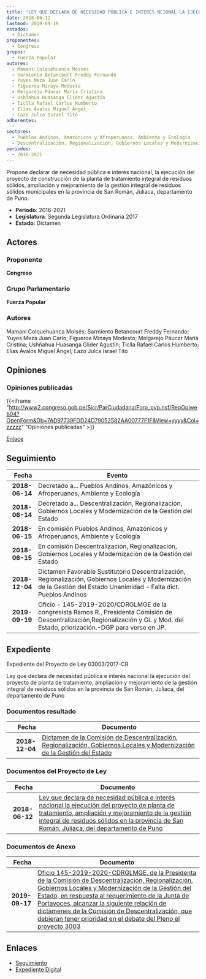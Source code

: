 ```yaml
---
title: "LEY QUE DECLARA DE NECESIDAD PÚBLICA E INTERÉS NCIONAL LA EJECUCIÓN DEL PROYECTO DE PLANTA DE TRATAMIENTO, AMPLIACIÓN Y MEJORAMIENTO DE LA GESTIÓN INTEGRAL DE RESIDUOS SÓLIDOS EN LA PROVINCIA DE SAN ROMÁN, JULIACA, DEPARTAMENTO DE PUNO"
date: 2018-06-12
lastmod: 2019-09-19
estados: 
  - Dictamen
proponentes: 
  - Congreso
grupos: 
  - Fuerza Popular
autores: 
  - Mamani Colquehuanca Moisés
  - Sarmiento Betancourt Freddy Fernando
  - Yuyes Meza Juan Carlo
  - Figueroa Minaya Modesto
  - Melgarejo Páucar María Cristina
  - Ushñahua Huasanga Glider Agustín
  - Ticlla Rafael Carlos Humberto
  - Elías Ávalos Miguel Ángel
  - Lazo Julca Israel Tito
adherentes: 
  - 
sectores: 
  - Pueblos Andinos, Amazónicos y Afroperuanos, Ambiente y Ecología
  - Descentralización, Regionalización, Gobiernos Locales y Modernización de la Gestión del Estado
periodos: 
  - 2016-2021
---
```


Propone declarar de necesidad pública e interés nacional, la ejecución del proyecto de construcción de la planta de tratamiento integral de residuos sólidos, ampliación y mejoramiento de la gestión integral de residuos sólidos municipales en la provincia de San Román, Juliaca, departamento de Puno.

- **Periodo**: 2016-2021
- **Legislatura**: Segunda Legislatura Ordinaria 2017
- **Estado**: Dictamen

## Actores

### Proponente

**Congreso**

### Grupo Parlamentario

**Fuerza Popular**

### Autores

Mamani Colquehuanca Moisés; Sarmiento Betancourt Freddy Fernando; Yuyes Meza Juan Carlo; Figueroa Minaya Modesto; Melgarejo Páucar María Cristina; Ushñahua Huasanga Glider Agustín; Ticlla Rafael Carlos Humberto; Elías Ávalos Miguel Ángel; Lazo Julca Israel Tito


## Opiniones

### Opiniones publicadas

{{<iframe "http://www2.congreso.gob.pe/Sicr/ParCiudadana/Foro_pvp.nsf/RepOpiweb04?OpenForm&Db=7AD97739FDD24D79052582AA00777F1F&View=yyyy&Col=zzzzz" "Opiniones publicadas" >}}

[Enlace](http://www2.congreso.gob.pe/Sicr/ParCiudadana/Foro_pvp.nsf/RepOpiweb04?OpenForm&Db=7AD97739FDD24D79052582AA00777F1F&View=yyyy&Col=zzzzz)

## Seguimiento

| Fecha | Evento |
|------:|--------|
| **2018-06-14** | Decretado a... Pueblos Andinos, Amazónicos y Afroperuanos, Ambiente y Ecología|
| **2018-06-14** | Decretado a... Descentralización, Regionalización, Gobiernos Locales y Modernización de la Gestión del Estado|
| **2018-06-15** | En comisión Pueblos Andinos, Amazónicos y Afroperuanos, Ambiente y Ecología|
| **2018-06-15** | En comisión Descentralización, Regionalización, Gobiernos Locales y Modernización de la Gestión del Estado|
| **2018-12-04** | Dictamen Favorable Sustitutorio Descentralización, Regionalización, Gobiernos Locales y Modernización de la Gestión del Estado Unanimidad - Falta dict. Pueblos Andinos|
| **2019-09-19** | Oficio - 145-2019-2020/CDRGLMGE de la congresista Ramos R., Presidenta Comisión de Descentralización,Regionalización y GL y Mod. del Estado, priorización.-DGP para verse en JP.|


## Expediente

Expediente del Proyecto de Ley 03003/2017-CR

Ley que declara de necesidad pública e interés nacional la ejecución del proyecto de planta de tratamiento, ampliación y mejoramiento de la gestión integral de residuos sólidos en la provincia de San Román, Juliaca, del departamento de Puno


### Documentos resultado

| Fecha | Documento |
|------:|--------|
| **2018-12-04** | [Dictamen de la Comisión de Descentralización, Regionalización, Gobiernos Locales y Modernización de la Gestión del Estado](http://www.leyes.congreso.gob.pe/Documentos/2016_2021/Dictamenes/Proyectos_de_Ley/03003DC08MAY20181204.pdf) |

### Documentos del Proyecto de Ley

| Fecha | Documento |
|------:|--------|
| **2018-06-12** | [Ley que declara de necesidad pública e interés nacional la ejecución del proyecto de planta de tratamiento, ampliación y mejoramiento de la gestión integral de residuos sólidos en la provincia de San Román, Juliaca, del departamento de Puno](http://www.leyes.congreso.gob.pe/Documentos/2016_2021/Proyectos_de_Ley_y_de_Resoluciones_Legislativas/PL03003_20180612.pdf) |

### Documentos de Anexo

| Fecha | Documento |
|------:|--------|
| **2019-09-17** | [Oficio 145-2019-2020-CDRGLMGE, de la Presidenta de la Comisión de Descentralización, Regionalización, Gobiernos Locales y Modernización de la Gestión del Estado, en respuesta al requerimiento de la Junta de Portavoces, alcanzar la siguiente relación de dictámenes de la Comisión de Descentralización, que debieran tener prioridad en el debate del Pleno el proyecto 3003](http://www.leyes.congreso.gob.pe/Documentos/2016_2021/Oficios/Comisiones_Ordinarias/OFICIO-145-2019-2020-CDRGLMGE.pdf) |

## Enlaces 

- [Seguimiento](http://www2.congreso.gob.pehttp://www2.congreso.gob.pe/Sicr/TraDocEstProc/CLProLey2016.nsf/f7fff46988ca05b1052578e100829cc7/cfed3740bec29ad4052582aa007cb04a?OpenDocument)
- [Expediente Digital](http://www2.congreso.gob.pehttp://www2.congreso.gob.pe/Sicr/TraDocEstProc/CLProLey2016.nsf/f7fff46988ca05b1052578e100829cc7/cfed3740bec29ad4052582aa007cb04a?OpenDocument&Click=05257FB7005EB655.eb71d0cf91d8294e05256cdf006b5706/$Body/0.1C6C)
